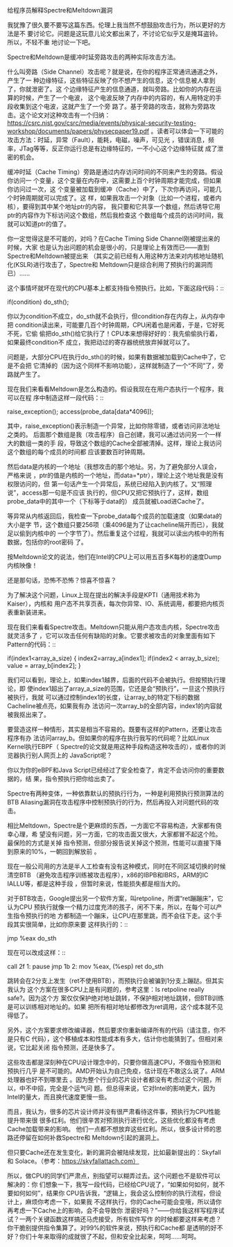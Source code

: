     
给程序员解释Spectre和Meltdown漏洞

我犹豫了很久要不要写这篇东西。伦理上我当然不想鼓励攻击行为，所以更好的方法是不
要讨论它。问题是这玩意儿论文都出来了，不讨论它似乎又是掩耳盗铃。所以，不轻不重
地讨论一下吧。

Spectre和Meltdown是缓冲时延旁路攻击的两种实际攻击方法。

什么叫旁路（Side Channel）攻击呢？就是说，在你的程序正常通讯通道之外，产生了一
种边缘特征，这些特征反映了你不想产生的信息，这个信息被人拿到了，你就泄密了。这
个边缘特征产生的信息通道，就叫旁路。比如你的内存在运算的时候，产生了一个电波，
这个电波反映了内存中的内容的，有人用特定的手段收集到这个电波，这就产生了一个旁
路了。基于旁路的攻击，就称为旁路攻击。这个论文对这种攻击有一个归纳：
https://csrc.nist.gov/csrc/media/events/physical-security-testing-workshop/documents/papers/physecpaper19.pdf
。读者可以体会一下可能的攻击方法：时延，异常（Fault），能耗，电磁，噪声，可见光
，错误消息，频率，JTag等等，反正你运行总是有边缘特征的，一不小心这个边缘特征就
成了泄密的机会。

缓冲时延（Cache Timing）旁路是通过内存访问时间的不同来产生的旁路。假设你访问一
个变量，这个变量在内存中，这需要上百个时钟周期才能完成，但如果你访问过一次，这
个变量被加载到缓冲（Cache）中了，下次你再访问，可能几个时钟周期就可以完成了。这
样，如果我攻击一个对象（比如一个进程，或者内核），要得到其中某个地址ptr的内容，
我只要和它共享一个数组，然后诱导它用ptr的内容作为下标访问这个数组，然后我检查这
个数组每个成员的访问时间，我就可以知道ptr的值了。

你一定觉得这是不可能的，对吗？在Cache Timing Side Channel刚被提出来的时候，大家
也是认为出问题的机会是很小的，只是理论上有效而已——直到Spectre和Meltdown被提出来
（其实之前已经有人用这种方法来对内核地址随机化(KSLR)进行攻击了，Spectre和
Meltdown只是综合利用了预执行的漏洞而已）……

这个事情坏就坏在现代的CPU基本上都支持指令预执行。比如，下面这段代码：::

  if(condition)
  do_sth();

你以为condition不成立，do_sth就不会执行，但condition存在内存上，从内存中把
condition读出来，可能要几百个时钟周期，CPU闲着也是闲着，于是，它好死不死，它偷
偷把do_sth()给它执行了！CPU本来想得好好的：我先偷偷执行着，如果最终condition不
成立，我把动过的寄存器统统放弃掉就可以了。

问题是，大部分CPU在执行do_sth()的时候，如果有数据被加载到Cache中了，它是不会把
它清掉的（因为这个同样不影响功能），这样就制造了一个“不同”了，旁路就产生了。

现在我们来看看Meltdown是怎么构造的。假设我现在在用户态执行一个程序，我可以在程
序中制造这样一段代码：::

  raise_exception();
  access(probe_data[data*4096]);

其中，raise_exception()表示制造一个异常，比如你除零错，或者访问非法地址之类的。
后面那个数组是我（攻击程序）自己创建，我可以通过访问另一个一样大的数组一类的手
段，导致这个数组的Cache全部被清掉。这样，理论上我访问这个数组的每个成员的时间都
应该要数百时钟周期。

然后data是内核的一个地址（我想攻击的那个地址。另，为了避免部分人误会，严格来说
，ptr的值是内核的一个地址，而data=*ptr），理论上这个地址我是没有权限访问的，但
第一句话产生一个异常后，系统已经陷入到内核了。又“照理说”，access那一句是不应该
执行的，但CPU又把它预执行了，这样，数组probe_data中的其中一个（下标等于data的）
成员就被Load进Cache了。

等异常从内核返回后，我检查一下probe_data每个成员的加载速度（如果data的大小是字
节，这个数组只要256项（乘4096是为了让cacheline隔开而已），我就足以偷到内核中的
一个字节了）。然后重复这个过程，我就可以读出内核中的所有数据，包括你的root密码
了。

按Meltdown论文的说法，他们在Intel的CPU上可以用五百多K每秒的速度Dump内核映像！

还是那句话，恐怖不恐怖？惊喜不惊喜？

为了解决这个问题，Linux上现在提出的解决手段是KPTI（通用技术称为Kaiser），内核和
用户态不共享页表，每次你异常、IO、系统调用，都要把内核页表重新装进来。

现在我们来看看Spectre攻击。Meltdown只能从用户态攻击内核，Spectre攻击就灵活多了
，它可以攻击任何有缺陷的对象。它要求被攻击的对象里面有如下Pattern的代码：::

  if(index1<array_a_size) {
  index2=array_a[index1];
  if(index2 < array_b_size);
  value = array_b[index2];
  }

我们可以看到，理论上，如果index1越界，后面的代码不会被执行。但按预执行理论，即
使index1超出了array_a_size的范围，它还是会“预执行”，一旦这个预执行被执行，我就
可以通过控制index1的长度，让array_b的特定下标的数据Cacheline被点亮，如果我有办
法访问一次array_b的全部内容，index1的内容就被我抠出来了。

要营造这样一种情形，其实是相当不容易的。既要有这样的Pattern，还要让攻击程序有办
法访问array_b。但如果你的程序在执行我写的代码呢？比如Linux Kernel执行EBPF（
Spectre的论文就是用这种手段构造这种攻击的），或者你的浏览器执行别人网页上的
JavaScript呢？

你以为你的eBPF和Java Script已经经过了安全检查了，肯定不会访问你的重要数据的，结
果，指令预执行把你给出卖了。

Spectre有两种变体，一种依靠默认的预执行行为，一种是利用预执行预测算法的BTB
Aliasing漏洞在攻击程序中控制预执行的行为，然后再投入对问题代码的攻击。

相比Meltdown，Spectre是个更麻烦的东西，一方面它不容易构造，大家都有侥幸心理，希
望没有问题，另一方面，它的攻击面又很大，大家都冒不起这个险。最保险的方式是关掉
指令预测，但部分报告说关掉这个预测，性能可以直接下降到原来的10%，一朝回到解放前
。

现在一般公司用的方法是半人工检查有没有这种模式，同时在不同区域切换的时候清空BTB
（避免攻击程序训练被攻击程序），x86的IBPB和IBRS，ARM的IC IALLU等，都是这种手段
，但暂时来说，性能损失都是相当大的。

对于BTB攻击，Google提出另一个软件方案，叫retpoline，所谓“ret蹦蹦床”，它认为CPU
预执行就像一个精力过度充沛的孩子，闲不下来，所以，在每个可以产生指令预执行的地
方都制造一个蹦床，让CPU在那里跳，而不会往下走。这个手段其实很简单，比如你原来要
这样执行的：::

  jmp %eax
  do_sth

现在可以改成这样：::

  call 2f
  1:
  pause
  jmp 1b
  2:
  mov %eax, (%esp)
  ret
  do_sth

跳转会在2分支上发生（ret不使用BTB），而预执行会被骗到1分支上蹦跶。但其实我认为
这个方案在很多CPU上是有问题的，参考这里：Is retpoline really safe?。因为这个方
案仅仅保护绝对地址跳转，不保护相对地址跳转，但BTB训练是可以训练相对地址的。如果
把所有相对地址都修改为ret调用，这个成本就不见得低了。
  
另外，这个方案要求修改编译器，然后要求你重新编译所有的代码（请注意，你不是只有C
代码），这个移植成本和性能成本有多大，估计你也能猜到了。但相对来说，它比起关闭
指令预测，还是快多了。
  
这些攻击都是深刻种在CPU设计理念中的，只要你做高速CPU，不做指令预测和预执行几乎
是不可能的。AMD开始认为自己免疫，估计现在不敢这么说了。ARM处理器也好不到哪里去
。因为整个行业的芯片设计者都没有考虑过这个问题，所以，中不中招，完全是个运气问
题。但总得来说，它对Intel的影响更大，因为Intel的量大，而且换代速度更慢一些。
  
而且，我认为，很多的芯片设计师并没有很严肃看待这件事，预执行为CPU性能提升带来很
很多红利。他们很辛苦对预测执行进行优化，这些优化都没有考虑Cache加载带来的影响。
他们一点都不想放弃这些红利。所以，很多设计师的思路还停留在如何补救Spectre和
Meltdown引起的漏洞上。
  
但只要Cache还在发生变化，新的漏洞会被陆续发现，比如最新提出的：Skyfall 和
Solace。（参考：https://skyfallattach.com）
  
所以，做CPU的同学们严肃点，别指望可以糊弄过去。这个问题也不是软件可以解决的：你
们想象一下，我写一段代码，已经给CPU说了，“如果如何如何，就不要如何如何”，结果你
CPU告诉我，“逻辑上，我会这么控制你的执行流程，但设计上，麻烦你考虑一下，如果我
不这样执行，你的Cache可能会变哦，所以请你再考虑一下Cache上的影响，会不会导致你
泄密好吗？”——你给我这样写程序试试？一两个关键函数这样搞还马虎接受，所有软件写作
的时候都要这样来考虑？你干脆别提供指令集算了。对99%的软件来说，预执行和Cache都
是透明的好不好？你们十年来取得的成就很了不起，但和安全比起来，呵呵……呵呵。
